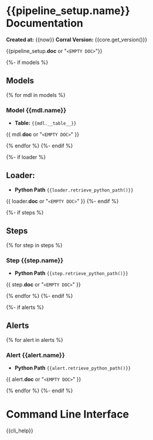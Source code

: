 # {{pipeline_setup.name}} Documentation

**Created at:** {{now}}
**Corral Version:** {{core.get_version()}}

{{pipeline_setup.__doc__ or "`<EMPTY DOC>`"}}


{%- if models %}
## Models
{% for mdl in models %}
### Model **{{mdl.__name__}}**

- **Table:** `{{mdl.__table__}}`

{{ mdl.__doc__ or "`<EMPTY DOC>`" }}

{% endfor %}
{%- endif %}


{%- if loader %}
## Loader:

- **Python Path** ``{{loader.retrieve_python_path()}}``

{{ loader.__doc__ or "`<EMPTY DOC>`" }}
{%- endif %}


{%- if steps %}
## Steps
{% for step in steps %}
### Step **{{step.__name__}}**

- **Python Path** ``{{step.retrieve_python_path()}}``

{{ step.__doc__ or "`<EMPTY DOC>`" }}

{% endfor %}
{%- endif %}


{%- if alerts %}
## Alerts
{% for alert in alerts %}

### Alert **{{alert.__name__}}**

- **Python Path** ``{{alert.retrieve_python_path()}}``

{{ alert.__doc__ or "`<EMPTY DOC>`" }}

{% endfor %}
{%- endif %}


# Command Line Interface

{{cli_help}}

